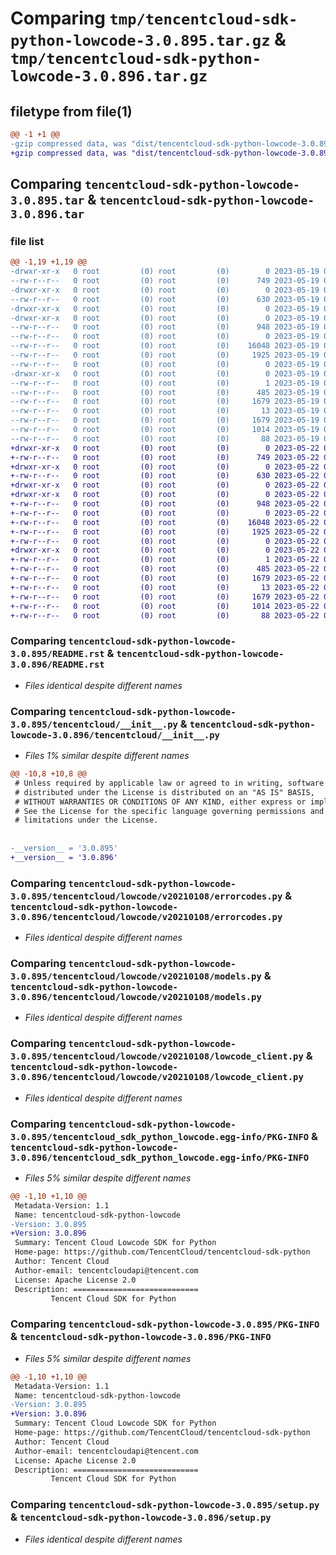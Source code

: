 # Comparing `tmp/tencentcloud-sdk-python-lowcode-3.0.895.tar.gz` & `tmp/tencentcloud-sdk-python-lowcode-3.0.896.tar.gz`

## filetype from file(1)

```diff
@@ -1 +1 @@
-gzip compressed data, was "dist/tencentcloud-sdk-python-lowcode-3.0.895.tar", last modified: Fri May 19 02:54:38 2023, max compression
+gzip compressed data, was "dist/tencentcloud-sdk-python-lowcode-3.0.896.tar", last modified: Mon May 22 00:26:52 2023, max compression
```

## Comparing `tencentcloud-sdk-python-lowcode-3.0.895.tar` & `tencentcloud-sdk-python-lowcode-3.0.896.tar`

### file list

```diff
@@ -1,19 +1,19 @@
-drwxr-xr-x   0 root         (0) root         (0)        0 2023-05-19 02:54:38.000000 tencentcloud-sdk-python-lowcode-3.0.895/
--rw-r--r--   0 root         (0) root         (0)      749 2023-05-19 02:54:37.000000 tencentcloud-sdk-python-lowcode-3.0.895/README.rst
-drwxr-xr-x   0 root         (0) root         (0)        0 2023-05-19 02:54:38.000000 tencentcloud-sdk-python-lowcode-3.0.895/tencentcloud/
--rw-r--r--   0 root         (0) root         (0)      630 2023-05-19 02:54:37.000000 tencentcloud-sdk-python-lowcode-3.0.895/tencentcloud/__init__.py
-drwxr-xr-x   0 root         (0) root         (0)        0 2023-05-19 02:54:38.000000 tencentcloud-sdk-python-lowcode-3.0.895/tencentcloud/lowcode/
-drwxr-xr-x   0 root         (0) root         (0)        0 2023-05-19 02:54:38.000000 tencentcloud-sdk-python-lowcode-3.0.895/tencentcloud/lowcode/v20210108/
--rw-r--r--   0 root         (0) root         (0)      948 2023-05-19 02:54:37.000000 tencentcloud-sdk-python-lowcode-3.0.895/tencentcloud/lowcode/v20210108/errorcodes.py
--rw-r--r--   0 root         (0) root         (0)        0 2023-05-19 02:54:37.000000 tencentcloud-sdk-python-lowcode-3.0.895/tencentcloud/lowcode/v20210108/__init__.py
--rw-r--r--   0 root         (0) root         (0)    16048 2023-05-19 02:54:37.000000 tencentcloud-sdk-python-lowcode-3.0.895/tencentcloud/lowcode/v20210108/models.py
--rw-r--r--   0 root         (0) root         (0)     1925 2023-05-19 02:54:37.000000 tencentcloud-sdk-python-lowcode-3.0.895/tencentcloud/lowcode/v20210108/lowcode_client.py
--rw-r--r--   0 root         (0) root         (0)        0 2023-05-19 02:54:37.000000 tencentcloud-sdk-python-lowcode-3.0.895/tencentcloud/lowcode/__init__.py
-drwxr-xr-x   0 root         (0) root         (0)        0 2023-05-19 02:54:38.000000 tencentcloud-sdk-python-lowcode-3.0.895/tencentcloud_sdk_python_lowcode.egg-info/
--rw-r--r--   0 root         (0) root         (0)        1 2023-05-19 02:54:38.000000 tencentcloud-sdk-python-lowcode-3.0.895/tencentcloud_sdk_python_lowcode.egg-info/dependency_links.txt
--rw-r--r--   0 root         (0) root         (0)      485 2023-05-19 02:54:38.000000 tencentcloud-sdk-python-lowcode-3.0.895/tencentcloud_sdk_python_lowcode.egg-info/SOURCES.txt
--rw-r--r--   0 root         (0) root         (0)     1679 2023-05-19 02:54:38.000000 tencentcloud-sdk-python-lowcode-3.0.895/tencentcloud_sdk_python_lowcode.egg-info/PKG-INFO
--rw-r--r--   0 root         (0) root         (0)       13 2023-05-19 02:54:38.000000 tencentcloud-sdk-python-lowcode-3.0.895/tencentcloud_sdk_python_lowcode.egg-info/top_level.txt
--rw-r--r--   0 root         (0) root         (0)     1679 2023-05-19 02:54:38.000000 tencentcloud-sdk-python-lowcode-3.0.895/PKG-INFO
--rw-r--r--   0 root         (0) root         (0)     1014 2023-05-19 02:54:37.000000 tencentcloud-sdk-python-lowcode-3.0.895/setup.py
--rw-r--r--   0 root         (0) root         (0)       88 2023-05-19 02:54:38.000000 tencentcloud-sdk-python-lowcode-3.0.895/setup.cfg
+drwxr-xr-x   0 root         (0) root         (0)        0 2023-05-22 00:26:52.000000 tencentcloud-sdk-python-lowcode-3.0.896/
+-rw-r--r--   0 root         (0) root         (0)      749 2023-05-22 00:26:52.000000 tencentcloud-sdk-python-lowcode-3.0.896/README.rst
+drwxr-xr-x   0 root         (0) root         (0)        0 2023-05-22 00:26:52.000000 tencentcloud-sdk-python-lowcode-3.0.896/tencentcloud/
+-rw-r--r--   0 root         (0) root         (0)      630 2023-05-22 00:26:52.000000 tencentcloud-sdk-python-lowcode-3.0.896/tencentcloud/__init__.py
+drwxr-xr-x   0 root         (0) root         (0)        0 2023-05-22 00:26:52.000000 tencentcloud-sdk-python-lowcode-3.0.896/tencentcloud/lowcode/
+drwxr-xr-x   0 root         (0) root         (0)        0 2023-05-22 00:26:52.000000 tencentcloud-sdk-python-lowcode-3.0.896/tencentcloud/lowcode/v20210108/
+-rw-r--r--   0 root         (0) root         (0)      948 2023-05-22 00:26:52.000000 tencentcloud-sdk-python-lowcode-3.0.896/tencentcloud/lowcode/v20210108/errorcodes.py
+-rw-r--r--   0 root         (0) root         (0)        0 2023-05-22 00:26:52.000000 tencentcloud-sdk-python-lowcode-3.0.896/tencentcloud/lowcode/v20210108/__init__.py
+-rw-r--r--   0 root         (0) root         (0)    16048 2023-05-22 00:26:52.000000 tencentcloud-sdk-python-lowcode-3.0.896/tencentcloud/lowcode/v20210108/models.py
+-rw-r--r--   0 root         (0) root         (0)     1925 2023-05-22 00:26:52.000000 tencentcloud-sdk-python-lowcode-3.0.896/tencentcloud/lowcode/v20210108/lowcode_client.py
+-rw-r--r--   0 root         (0) root         (0)        0 2023-05-22 00:26:52.000000 tencentcloud-sdk-python-lowcode-3.0.896/tencentcloud/lowcode/__init__.py
+drwxr-xr-x   0 root         (0) root         (0)        0 2023-05-22 00:26:52.000000 tencentcloud-sdk-python-lowcode-3.0.896/tencentcloud_sdk_python_lowcode.egg-info/
+-rw-r--r--   0 root         (0) root         (0)        1 2023-05-22 00:26:52.000000 tencentcloud-sdk-python-lowcode-3.0.896/tencentcloud_sdk_python_lowcode.egg-info/dependency_links.txt
+-rw-r--r--   0 root         (0) root         (0)      485 2023-05-22 00:26:52.000000 tencentcloud-sdk-python-lowcode-3.0.896/tencentcloud_sdk_python_lowcode.egg-info/SOURCES.txt
+-rw-r--r--   0 root         (0) root         (0)     1679 2023-05-22 00:26:52.000000 tencentcloud-sdk-python-lowcode-3.0.896/tencentcloud_sdk_python_lowcode.egg-info/PKG-INFO
+-rw-r--r--   0 root         (0) root         (0)       13 2023-05-22 00:26:52.000000 tencentcloud-sdk-python-lowcode-3.0.896/tencentcloud_sdk_python_lowcode.egg-info/top_level.txt
+-rw-r--r--   0 root         (0) root         (0)     1679 2023-05-22 00:26:52.000000 tencentcloud-sdk-python-lowcode-3.0.896/PKG-INFO
+-rw-r--r--   0 root         (0) root         (0)     1014 2023-05-22 00:26:52.000000 tencentcloud-sdk-python-lowcode-3.0.896/setup.py
+-rw-r--r--   0 root         (0) root         (0)       88 2023-05-22 00:26:52.000000 tencentcloud-sdk-python-lowcode-3.0.896/setup.cfg
```

### Comparing `tencentcloud-sdk-python-lowcode-3.0.895/README.rst` & `tencentcloud-sdk-python-lowcode-3.0.896/README.rst`

 * *Files identical despite different names*

### Comparing `tencentcloud-sdk-python-lowcode-3.0.895/tencentcloud/__init__.py` & `tencentcloud-sdk-python-lowcode-3.0.896/tencentcloud/__init__.py`

 * *Files 1% similar despite different names*

```diff
@@ -10,8 +10,8 @@
 # Unless required by applicable law or agreed to in writing, software
 # distributed under the License is distributed on an "AS IS" BASIS,
 # WITHOUT WARRANTIES OR CONDITIONS OF ANY KIND, either express or implied.
 # See the License for the specific language governing permissions and
 # limitations under the License.
 
 
-__version__ = '3.0.895'
+__version__ = '3.0.896'
```

### Comparing `tencentcloud-sdk-python-lowcode-3.0.895/tencentcloud/lowcode/v20210108/errorcodes.py` & `tencentcloud-sdk-python-lowcode-3.0.896/tencentcloud/lowcode/v20210108/errorcodes.py`

 * *Files identical despite different names*

### Comparing `tencentcloud-sdk-python-lowcode-3.0.895/tencentcloud/lowcode/v20210108/models.py` & `tencentcloud-sdk-python-lowcode-3.0.896/tencentcloud/lowcode/v20210108/models.py`

 * *Files identical despite different names*

### Comparing `tencentcloud-sdk-python-lowcode-3.0.895/tencentcloud/lowcode/v20210108/lowcode_client.py` & `tencentcloud-sdk-python-lowcode-3.0.896/tencentcloud/lowcode/v20210108/lowcode_client.py`

 * *Files identical despite different names*

### Comparing `tencentcloud-sdk-python-lowcode-3.0.895/tencentcloud_sdk_python_lowcode.egg-info/PKG-INFO` & `tencentcloud-sdk-python-lowcode-3.0.896/tencentcloud_sdk_python_lowcode.egg-info/PKG-INFO`

 * *Files 5% similar despite different names*

```diff
@@ -1,10 +1,10 @@
 Metadata-Version: 1.1
 Name: tencentcloud-sdk-python-lowcode
-Version: 3.0.895
+Version: 3.0.896
 Summary: Tencent Cloud Lowcode SDK for Python
 Home-page: https://github.com/TencentCloud/tencentcloud-sdk-python
 Author: Tencent Cloud
 Author-email: tencentcloudapi@tencent.com
 License: Apache License 2.0
 Description: ============================
         Tencent Cloud SDK for Python
```

### Comparing `tencentcloud-sdk-python-lowcode-3.0.895/PKG-INFO` & `tencentcloud-sdk-python-lowcode-3.0.896/PKG-INFO`

 * *Files 5% similar despite different names*

```diff
@@ -1,10 +1,10 @@
 Metadata-Version: 1.1
 Name: tencentcloud-sdk-python-lowcode
-Version: 3.0.895
+Version: 3.0.896
 Summary: Tencent Cloud Lowcode SDK for Python
 Home-page: https://github.com/TencentCloud/tencentcloud-sdk-python
 Author: Tencent Cloud
 Author-email: tencentcloudapi@tencent.com
 License: Apache License 2.0
 Description: ============================
         Tencent Cloud SDK for Python
```

### Comparing `tencentcloud-sdk-python-lowcode-3.0.895/setup.py` & `tencentcloud-sdk-python-lowcode-3.0.896/setup.py`

 * *Files identical despite different names*


